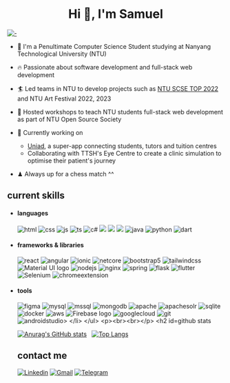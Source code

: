 <h1 align="center">Hi 👋, I'm Samuel</h1>

[![-](
https://raw.githubusercontent.com/andreasbm/readme/master/assets/lines/aqua.png)](https://github.com/ThePikachu?tab=repositories)
<br>

- 📗 I'm a Penultimate Computer Science Student studying at Nanyang Technological University (NTU)  
  
- :fire: Passionate about software development and full-stack web development
  
- :surfer: Led teams in NTU to develop projects such as [NTU SCSE TOP 2022](https://thepikachu.github.io/scse-top-2022/) and NTU Art Festival 2022, 2023
  
- :ghost: Hosted workshops to teach NTU students full-stack web development as part of NTU Open Source Society
  
- :minidisc: Currently working on
  - [Uniad](https://uniad.app), a super-app connecting students, tutors and tuition centres
  - Collaborating with TTSH's Eye Centre to create a clinic simulation to optimise their patient's journey
    
- ♟ Always up for a chess match ^^


## current skills
- <h4> languages </h4>
  <img src = "https://img.shields.io/badge/HTML5-E34F26?style=for-the-badge&logo=html5&logoColor=white" alt = "html" />
  <img src = "https://img.shields.io/badge/CSS3-1572B6?style=for-the-badge&logo=css3&logoColor=white" alt = "css" />
  <img src = "https://img.shields.io/badge/JavaScript-323330?style=for-the-badge&logo=javascript&logoColor=F7DF1E" alt = "js" />
  <img src = "https://img.shields.io/badge/TypeScript-007ACC?style=for-the-badge&logo=typescript&logoColor=white" alt = "ts" />
  <img src = "https://img.shields.io/badge/c%23-%23239120.svg?style=for-the-badge&logo=c-sharp&logoColor=white" alt = "c#" />
  <img src= "https://img.shields.io/badge/C%2B%2B-00599C?style=for-the-badge&logo=c%2B%2B&logoColor=white">
  <img src= "https://img.shields.io/badge/C-00599C?style=for-the-badge&logo=c&logoColor=white">
  <img src= "https://img.shields.io/badge/PHP-777BB4?style=for-the-badge&logo=php&logoColor=white">
  <img src = "https://img.shields.io/badge/java-%23ED8B00.svg?style=for-the-badge&logo=java&logoColor=white" alt = "java" />
  <img src = "https://img.shields.io/badge/python-3670A0?style=for-the-badge&logo=python&logoColor=ffdd54" alt = "python" />
  <img src = "https://img.shields.io/badge/-Dart-0175C2?style=for-the-badge&logo=dart&logoColor=white" alt="dart" />
  
- <h4> frameworks & libraries </h4>
  <img src = "https://img.shields.io/badge/react-%2320232a.svg?style=for-the-badge&logo=react&logoColor=%2361DAFB" alt = "react" />
  <img src = "https://img.shields.io/badge/angular-DD0031.svg?style=for-the-badge&logo=angular&logoColor=white" alt = "angular" />
  <img src = "https://img.shields.io/badge/ionic-3670A0.svg?style=for-the-badge&logo=ionic&logoColor=white" alt = "ionic" />
  <img src = "https://img.shields.io/badge/.NETCORE-512BD4?style=for-the-badge&logo=dotnet&logoColor=white" alt="netcore">
  <img src = "https://img.shields.io/badge/bootstrap-%23563D7C.svg?style=for-the-badge&logo=bootstrap&logoColor=white" alt = "bootstrap5" />
  <img src = "https://img.shields.io/badge/tailwindcss-%2338B2AC.svg?style=for-the-badge&logo=tailwind-css&logoColor=white" alt = "tailwindcss" />
  <img src = "https://img.shields.io/badge/Material%20UI-007FFF?style=for-the-badge&logo=mui&logoColor=white" alt="Material UI logo" />
  <img src = "https://img.shields.io/badge/node.js-339933.svg?style=for-the-badge&logo=nodedotjs&logoColor=white" alt="nodejs"/>
  <img src = "https://img.shields.io/badge/nginx-%23009639.svg?style=for-the-badge&logo=nginx&logoColor=white" alt="nginx" />
  <img src = "https://img.shields.io/badge/spring-6DB33F.svg?style=for-the-badge&logo=spring&logoColor=white" alt="spring" /> 
  <img src = "https://img.shields.io/badge/-Flask-05122A?style=for-the-badge&logo=flask&logoColor=white" alt="flask" />
  <img src = "https://img.shields.io/badge/-Flutter-%2338B2AC?style=for-the-badge&logo=flutter&logoColor=white" alt="flutter" />
  <img src = "https://img.shields.io/badge/Selenium-43B02A?style=for-the-badge&logo=Selenium&logoColor=white" alt="Selenium">
  <img src = "https://img.shields.io/badge/chrome extension-4285F4?style=for-the-badge&logo=googlechrome&logoColor=white" alt="chromeextension">
  
- <h4> tools </h4>
  <img src = "https://img.shields.io/badge/figma-%23F24E1E.svg?style=for-the-badge&logo=figma&logoColor=white" alt = "figma" />
  <img src = "https://img.shields.io/badge/mysql-%2300f.svg?style=for-the-badge&logo=mysql&logoColor=white" alt = "mysql" />
  <img src = "https://img.shields.io/badge/mssql-4479A1.svg?style=for-the-badge&logo=microsoftsqlserver&logoColor=white" alt = "mssql" />
  <img src = "https://img.shields.io/badge/MongoDB-%234ea94b.svg?style=for-the-badge&logo=mongodb&logoColor=white" alt = "mongodb" />
  <img src = "https://img.shields.io/badge/apache-%23D42029.svg?style=for-the-badge&logo=apache&logoColor=white" alt="apache" />
  <img src = "https://img.shields.io/badge/apache solr-D9411E.svg?style=for-the-badge&logo=apachesolr&logoColor=white" alt="apachesolr" />
  <img src = "https://img.shields.io/badge/sqlite-%2307405e.svg?style=for-the-badge&logo=sqlite&logoColor=white" alt = "sqlite" />
  <img src = "https://img.shields.io/badge/docker-%230db7ed.svg?style=for-the-badge&logo=docker&logoColor=white" alt = "docker" />
  <img src = "https://img.shields.io/badge/AWS-%23FF9900.svg?style=for-the-badge&logo=amazon-aws&logoColor=white" alt="aws" />
  <img src = "https://img.shields.io/badge/firebase-ffca28?style=for-the-badge&logo=firebase&logoColor=black" alt="Firebase logo"/>
  <img src = "https://img.shields.io/badge/GoogleCloud-%234285F4.svg?style=for-the-badge&logo=google-cloud&logoColor=white" alt="googlecloud" />
  <img src = "https://img.shields.io/badge/git-%23F05033.svg?style=for-the-badge&logo=git&logoColor=white" alt="git" />
  <img src= "https://img.shields.io/badge/Android_Studio-3DDC84?style=for-the-badge&logo=android-studio&logoColor=white" alt="androidstudio>

<br><br>

## github stats
  [![Anurag's GitHub stats](https://github-readme-stats-git-master-thepikachus-projects.vercel.app/api?username=ThePikachu&theme=tokyonight&show_icons=true&locale=en)](https://github.com/ThePikachu/github-readme-stats)<span>&nbsp;&nbsp;</span>
  [![Top Langs](https://github-readme-stats-git-master-thepikachus-projects.vercel.app/api/top-langs/?username=ThePikachu&theme=tokyonight&layout=compact)](https://github.com/ThePikachu/github-readme-stats)

## contact me 
  <a href="https://linkedin.com/in/samuelchuaws"><img alt="Linkedin" title="Jaydeep Yadav Linkedin" src="https://img.shields.io/badge/-samuelchuaws-0077B5?style=for-the-badge&logo=linkedin&logoColor=white"></a>
  <a href="mailto:schua1234@gmail.com"><img alt="Gmail" title="Jaydeep Yadav Gmail" src="https://img.shields.io/badge/-schua1234@gmail.com-D14836?style=for-the-badge&logo=gmail&logoColor=white"></a>
  <a href="https://t.me/schua1234"><img alt="Telegram" title="Jaydeep Yadav Telegram" src="https://img.shields.io/badge/-@schua1234-2CA5E0?style=for-the-badge&logo=telegram&logoColor=white"></a> 

